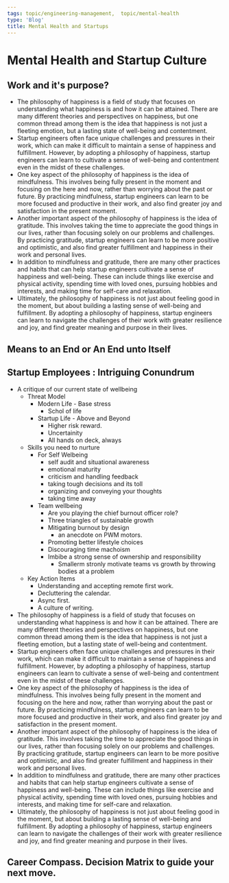 ```yaml
---
tags: topic/engineering-management,  topic/mental-health
type: 'Blog'
title: Mental Health and Startups
---
```

# Mental Health and Startup Culture

## Work and it's purpose?

- The philosophy of happiness is a field of study that focuses on understanding what happiness is and how it can be attained. There are many different theories and perspectives on happiness, but one common thread among them is the idea that happiness is not just a fleeting emotion, but a lasting state of well-being and contentment.
- Startup engineers often face unique challenges and pressures in their work, which can make it difficult to maintain a sense of happiness and fulfillment. However, by adopting a philosophy of happiness, startup engineers can learn to cultivate a sense of well-being and contentment even in the midst of these challenges.
- One key aspect of the philosophy of happiness is the idea of mindfulness. This involves being fully present in the moment and focusing on the here and now, rather than worrying about the past or future. By practicing mindfulness, startup engineers can learn to be more focused and productive in their work, and also find greater joy and satisfaction in the present moment.
- Another important aspect of the philosophy of happiness is the idea of gratitude. This involves taking the time to appreciate the good things in our lives, rather than focusing solely on our problems and challenges. By practicing gratitude, startup engineers can learn to be more positive and optimistic, and also find greater fulfillment and happiness in their work and personal lives.
- In addition to mindfulness and gratitude, there are many other practices and habits that can help startup engineers cultivate a sense of happiness and well-being. These can include things like exercise and physical activity, spending time with loved ones, pursuing hobbies and interests, and making time for self-care and relaxation.
- Ultimately, the philosophy of happiness is not just about feeling good in the moment, but about building a lasting sense of well-being and fulfillment. By adopting a philosophy of happiness, startup engineers can learn to navigate the challenges of their work with greater resilience and joy, and find greater meaning and purpose in their lives.

## Means to an End  or  An End unto Itself



## Startup Employees : Intriguing Conundrum 

- A critique of our current state of wellbeing
	- Threat Model
		- Modern Life - Base stress
			- Schol of life
		- Startup Life - Above and Beyond
			- Higher risk reward.
			- Uncertainity
			- All hands on deck, always
	- Skills you need to nurture
		- For Self Welbeing
			- self audit and situational awareness
			- emotional maturity
			- criticism and handling feedback
			- taking tough decisions and its toll
			- organizing and conveying your thoughts
			- taking time away
		- Team wellbeing
			- Are you playing the chief burnout officer role?
			- Three triangles of sustainable growth
			- Mitigating burnout by design
				- an anecdote on PWM motors.
			- Promoting better lifestyle choices
			- Discouraging time machoism
			- Imbibe a strong sense of ownership and responsibility
				- Smallerm stronly motivate teams   vs   growth by throwing bodies at a problem
	- Key Action Items
		- Understanding and accepting  remote first work.
		- Decluttering the calendar.
		- Async first.
		- A culture of writing.
- The philosophy of happiness is a field of study that focuses on understanding what happiness is and how it can be attained. There are many different theories and perspectives on happiness, but one common thread among them is the idea that happiness is not just a fleeting emotion, but a lasting state of well-being and contentment.
- Startup engineers often face unique challenges and pressures in their work, which can make it difficult to maintain a sense of happiness and fulfillment. However, by adopting a philosophy of happiness, startup engineers can learn to cultivate a sense of well-being and contentment even in the midst of these challenges.
- One key aspect of the philosophy of happiness is the idea of mindfulness. This involves being fully present in the moment and focusing on the here and now, rather than worrying about the past or future. By practicing mindfulness, startup engineers can learn to be more focused and productive in their work, and also find greater joy and satisfaction in the present moment.
- Another important aspect of the philosophy of happiness is the idea of gratitude. This involves taking the time to appreciate the good things in our lives, rather than focusing solely on our problems and challenges. By practicing gratitude, startup engineers can learn to be more positive and optimistic, and also find greater fulfillment and happiness in their work and personal lives.
- In addition to mindfulness and gratitude, there are many other practices and habits that can help startup engineers cultivate a sense of happiness and well-being. These can include things like exercise and physical activity, spending time with loved ones, pursuing hobbies and interests, and making time for self-care and relaxation.
- Ultimately, the philosophy of happiness is not just about feeling good in the moment, but about building a lasting sense of well-being and fulfillment. By adopting a philosophy of happiness, startup engineers can learn to navigate the challenges of their work with greater resilience and joy, and find greater meaning and purpose in their lives.

## Career Compass. Decision Matrix to guide your next move. 

